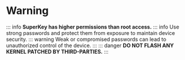 # Warning

::: info
**SuperKey has higher permissions than root access.**
::: info
Use strong passwords and protect them from exposure to maintain device security.
::: warning
Weak or compromised passwords can lead to unauthorized control of the device.
:::
::: danger
**DO NOT FLASH ANY KERNEL PATCHED BY THIRD-PARTIES.**
:::
